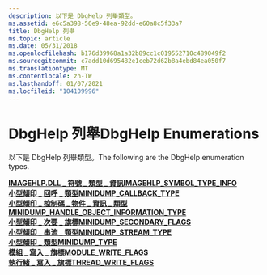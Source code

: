 ```yaml
---
description: 以下是 DbgHelp 列舉類型。
ms.assetid: e6c5a398-56e9-48ea-92dd-e60a8c5f33a7
title: DbgHelp 列舉
ms.topic: article
ms.date: 05/31/2018
ms.openlocfilehash: b176d39968a1a32b89cc1c019552710c489049f2
ms.sourcegitcommit: c7add10d695482e1ceb72d62b8a4ebd84ea050f7
ms.translationtype: MT
ms.contentlocale: zh-TW
ms.lasthandoff: 01/07/2021
ms.locfileid: "104109996"
---
```

# <a name="dbghelp-enumerations"></a><span data-ttu-id="9503d-103">DbgHelp 列舉</span><span class="sxs-lookup"><span data-stu-id="9503d-103">DbgHelp Enumerations</span></span>

<span data-ttu-id="9503d-104">以下是 DbgHelp 列舉類型。</span><span class="sxs-lookup"><span data-stu-id="9503d-104">The following are the DbgHelp enumeration types.</span></span>

<dl>

[<span data-ttu-id="9503d-105">**IMAGEHLP.DLL \_ 符號 \_ 類型 \_ 資訊**</span><span class="sxs-lookup"><span data-stu-id="9503d-105">**IMAGEHLP\_SYMBOL\_TYPE\_INFO**</span></span>](/windows/desktop/api/DbgHelp/ne-dbghelp-imagehlp_symbol_type_info)  
[<span data-ttu-id="9503d-106">**小型傾印 \_ 回呼 \_ 類型**</span><span class="sxs-lookup"><span data-stu-id="9503d-106">**MINIDUMP\_CALLBACK\_TYPE**</span></span>](/windows/desktop/api/minidumpapiset/ne-minidumpapiset-minidump_callback_type)  
[<span data-ttu-id="9503d-107">**小型傾印 \_ 控制碼 \_ 物件 \_ 資訊 \_ 類型**</span><span class="sxs-lookup"><span data-stu-id="9503d-107">**MINIDUMP\_HANDLE\_OBJECT\_INFORMATION\_TYPE**</span></span>](/windows/desktop/api/minidumpapiset/ne-minidumpapiset-minidump_handle_object_information_type)  
[<span data-ttu-id="9503d-108">**小型傾印 \_ 次要 \_ 旗標**</span><span class="sxs-lookup"><span data-stu-id="9503d-108">**MINIDUMP\_SECONDARY\_FLAGS**</span></span>](/windows/desktop/api/minidumpapiset/ne-minidumpapiset-minidump_secondary_flags)  
[<span data-ttu-id="9503d-109">**小型傾印 \_ 串流 \_ 類型**</span><span class="sxs-lookup"><span data-stu-id="9503d-109">**MINIDUMP\_STREAM\_TYPE**</span></span>](/windows/desktop/api/minidumpapiset/ne-minidumpapiset-minidump_stream_type)  
[<span data-ttu-id="9503d-110">**小型傾印 \_ 類型**</span><span class="sxs-lookup"><span data-stu-id="9503d-110">**MINIDUMP\_TYPE**</span></span>](/windows/desktop/api/minidumpapiset/ne-minidumpapiset-minidump_type)  
[<span data-ttu-id="9503d-111">**模組 \_ 寫入 \_ 旗標**</span><span class="sxs-lookup"><span data-stu-id="9503d-111">**MODULE\_WRITE\_FLAGS**</span></span>](/windows/desktop/api/minidumpapiset/ne-minidumpapiset-module_write_flags)  
[<span data-ttu-id="9503d-112">**執行緒 \_ 寫入 \_ 旗標**</span><span class="sxs-lookup"><span data-stu-id="9503d-112">**THREAD\_WRITE\_FLAGS**</span></span>](/windows/desktop/api/minidumpapiset/ne-minidumpapiset-thread_write_flags)  
</dl>

 

 



